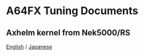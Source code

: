 # A64FX Tuning Documents

## Axhelm kernel from Nek5000/RS

[English](https://riken-rccs.github.io/A64FX_Tuning_Documents/axhelm/en/build/html/) / [Japanese](https://riken-rccs.github.io/A64FX_Tuning_Documents/axhelm/ja/build/html/)
